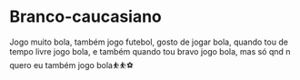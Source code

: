 # Branco-caucasiano
Jogo muito bola, também jogo futebol,  gosto de jogar bola, quando tou de tempo livre jogo bola, e também quando tou bravo jogo bola, mas só qnd n quero eu também jogo bola⛹️⛹️⚽️
